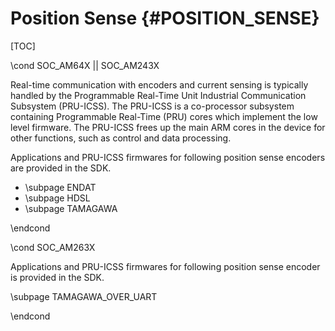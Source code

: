 # Position Sense {#POSITION_SENSE}

[TOC]

\cond SOC_AM64X || SOC_AM243X

Real-time communication with encoders and current sensing is typically handled by the Programmable Real-Time Unit Industrial Communication Subsystem (PRU-ICSS). The PRU-ICSS is a co-processor subsystem containing Programmable Real-Time (PRU) cores which implement the low level firmware. The PRU-ICSS frees up the main ARM cores in the device for other functions, such as control and data processing.

Applications and PRU-ICSS firmwares for following position sense encoders are provided in the SDK.

- \subpage ENDAT 
- \subpage HDSL 
- \subpage TAMAGAWA 

\endcond

\cond SOC_AM263X 

Applications and PRU-ICSS firmwares for following position sense encoder is provided in the SDK.

\subpage TAMAGAWA_OVER_UART 

\endcond